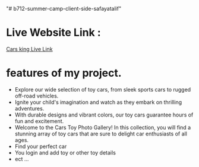 "# b712-summer-camp-client-side-safayatalif" 

# Live Website Link : 
  [Cars king Live Link](https://cars-king.web.app/)
#
# features of my project. 
* Explore our wide selection of toy cars, from sleek sports cars to rugged off-road vehicles. 
* Ignite your child's imagination and watch as they embark on thrilling adventures.
* With durable designs and vibrant colors, our toy cars guarantee hours of fun and excitement.
* Welcome to the Cars Toy Photo Gallery! In this collection, you will find a stunning array of toy cars that are sure to delight car enthusiasts of all ages.
* Find your perfect car
* You login and add toy or other toy details
* ect ...
